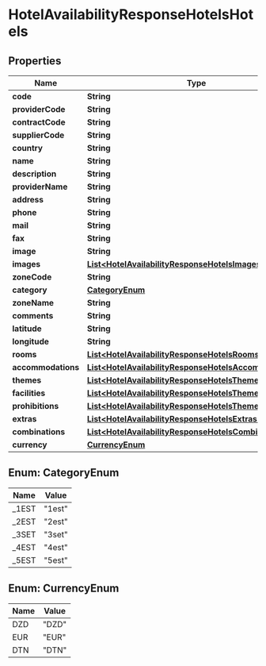 # HotelAvailabilityResponseHotelsHotels

## Properties
Name | Type | Description | Notes
------------ | ------------- | ------------- | -------------
**code** | **String** |  |  [optional]
**providerCode** | **String** |  |  [optional]
**contractCode** | **String** |  |  [optional]
**supplierCode** | **String** |  |  [optional]
**country** | **String** |  |  [optional]
**name** | **String** |  |  [optional]
**description** | **String** |  |  [optional]
**providerName** | **String** |  |  [optional]
**address** | **String** |  |  [optional]
**phone** | **String** |  |  [optional]
**mail** | **String** |  |  [optional]
**fax** | **String** |  |  [optional]
**image** | **String** |  |  [optional]
**images** | [**List&lt;HotelAvailabilityResponseHotelsImages&gt;**](HotelAvailabilityResponseHotelsImages.md) |  |  [optional]
**zoneCode** | **String** |  |  [optional]
**category** | [**CategoryEnum**](#CategoryEnum) |  |  [optional]
**zoneName** | **String** |  |  [optional]
**comments** | **String** |  |  [optional]
**latitude** | **String** |  |  [optional]
**longitude** | **String** |  |  [optional]
**rooms** | [**List&lt;HotelAvailabilityResponseHotelsRooms&gt;**](HotelAvailabilityResponseHotelsRooms.md) |  |  [optional]
**accommodations** | [**List&lt;HotelAvailabilityResponseHotelsAccommodations&gt;**](HotelAvailabilityResponseHotelsAccommodations.md) |  |  [optional]
**themes** | [**List&lt;HotelAvailabilityResponseHotelsThemes&gt;**](HotelAvailabilityResponseHotelsThemes.md) |  |  [optional]
**facilities** | [**List&lt;HotelAvailabilityResponseHotelsThemes&gt;**](HotelAvailabilityResponseHotelsThemes.md) |  |  [optional]
**prohibitions** | [**List&lt;HotelAvailabilityResponseHotelsThemes&gt;**](HotelAvailabilityResponseHotelsThemes.md) |  |  [optional]
**extras** | [**List&lt;HotelAvailabilityResponseHotelsExtras&gt;**](HotelAvailabilityResponseHotelsExtras.md) |  |  [optional]
**combinations** | [**List&lt;HotelAvailabilityResponseHotelsCombinations&gt;**](HotelAvailabilityResponseHotelsCombinations.md) |  |  [optional]
**currency** | [**CurrencyEnum**](#CurrencyEnum) |  |  [optional]

<a name="CategoryEnum"></a>
## Enum: CategoryEnum
Name | Value
---- | -----
_1EST | &quot;1est&quot;
_2EST | &quot;2est&quot;
_3SET | &quot;3set&quot;
_4EST | &quot;4est&quot;
_5EST | &quot;5est&quot;

<a name="CurrencyEnum"></a>
## Enum: CurrencyEnum
Name | Value
---- | -----
DZD | &quot;DZD&quot;
EUR | &quot;EUR&quot;
DTN | &quot;DTN&quot;
